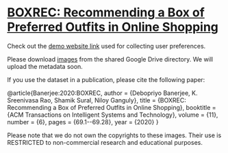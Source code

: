 # [BOXREC: Recommending a Box of Preferred Outfits in Online Shopping](https://dl.acm.org/doi/10.1145/3408890)
Check out the [demo website link](http://debopriyo.epizy.com/BOXREC/choose_occasion.php) used for collecting user preferences.

Please download [images](https://drive.google.com/drive/folders/1HwdeMEwUXE5STWIoPePcuy5w5L_YJo-a?usp=sharing) from the shared Google Drive directory.
We will upload the metadata soon.

If you use the dataset in a publication, please cite the following paper:

  @article{Banerjee:2020:BOXREC,
 	author = {Debopriyo Banerjee, K. Sreenivasa Rao, Shamik Sural, Niloy Ganguly},
 	title = {BOXREC: Recommending a Box of Preferred Outfits in Online Shopping},
 	booktitle = {ACM Transactions on Intelligent Systems and Technology},
 	volume = {11},
  number = {6},
  pages = {69.1--69.28},
 	year = {2020} 
  }

Please note that we do not own the copyrights to these images. Their use is RESTRICTED to non-commercial research and educational purposes.



